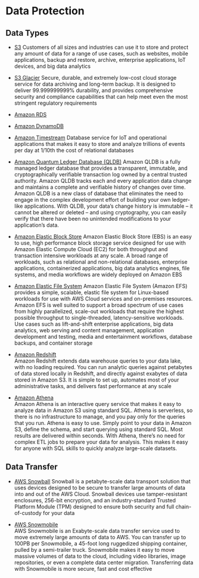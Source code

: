 # **Data Protection**

## Data Types

* [S3](https://aws.amazon.com/s3/)
    Customers of all sizes and industries can use it to store and protect any amount of data for a range of use cases, such as websites, mobile applications, backup and restore, archive, enterprise applications, IoT devices, and big data analytics

* [S3 Glacier](https://aws.amazon.com/glacier/ )
    Secure, durable, and extremely low-cost cloud storage service for data archiving and long-term backup. It is designed to deliver 99.999999999% durability, and provides comprehensive security and compliance capabilities that can help meet even the most stringent regulatory requirements

* [Amazon RDS](https://aws.amazon.com/rds/)

* [Amazon DynamoDB](https://aws.amazon.com/dynamodb/ )

* [Amazon Timestream](https://aws.amazon.com/timestream/ )
    Database service for IoT and operational applications that makes it easy to store and analyze trillions of events per day at 1/10th the cost of relational databases

* [Amazon Quantum Ledger Database (QLDB)](https://aws.amazon.com/qldb/)
    Amazon QLDB is a fully managed ledger database that provides a transparent, immutable, and cryptographically verifiable transaction log ‎owned by a central trusted authority. Amazon QLDB tracks each and every application data change and maintains a complete and verifiable history of changes over time.
    Amazon QLDB is a new class of database that eliminates the need to engage in the complex development effort of building your own ledger-like applications. With QLDB, your data’s change history is immutable – it cannot be altered or deleted – and using cryptography, you can easily verify that there have been no unintended modifications to your application’s data.

* [Amazon Elastic Block Store](https://aws.amazon.com/ebs/)
    Amazon Elastic Block Store (EBS) is an easy to use, high performance block storage service designed for use with Amazon Elastic Compute Cloud (EC2) for both throughput and transaction intensive workloads at any scale. A broad range of workloads, such as relational and non-relational databases, enterprise applications, containerized applications, big data analytics engines, file systems, and media workflows are widely deployed on Amazon EBS

* [Amazon Elastic File System](https://aws.amazon.com/efs/)
    Amazon Elastic File System (Amazon EFS) provides a simple, scalable, elastic file system for Linux-based workloads for use with AWS Cloud services and on-premises resources.  Amazon EFS is well suited to support a broad spectrum of use cases from highly parallelized, scale-out workloads that require the highest possible throughput to single-threaded, latency-sensitive workloads. Use cases such as lift-and-shift enterprise applications, big data analytics, web serving and content management, application development and testing, media and entertainment workflows, database backups, and container storage

* [Amazon Redshift](https://aws.amazon.com/redshift/ )    
    Amazon Redshift extends data warehouse queries to your data lake, with no loading required. You can run analytic queries against petabytes of data stored locally in Redshift, and directly against exabytes of data stored in Amazon S3. It is simple to set up, automates most of your administrative tasks, and delivers fast performance at any scale

* [Amazon Athena](https://aws.amazon.com/athena/ )    
    Amazon Athena is an interactive query service that makes it easy to analyze data in Amazon S3 using standard SQL. Athena is serverless, so there is no infrastructure to manage, and you pay only for the queries that you run.
    Athena is easy to use. Simply point to your data in Amazon S3, define the schema, and start querying using standard SQL. Most results are delivered within seconds. With Athena, there’s no need for complex ETL jobs to prepare your data for analysis. This makes it easy for anyone with SQL skills to quickly analyze large-scale datasets.

## Data Transfer

* [AWS Snowball](https://aws.amazon.com/snowball/ )
    Snowball is a petabyte-scale data transport solution that uses devices designed to be secure to transfer large amounts of data into and out of the AWS Cloud.   Snowball devices use tamper-resistant enclosures, 256-bit encryption, and an industry-standard Trusted Platform Module (TPM) designed to ensure both security and full chain-of-custody for your data

* [AWS Snowmobile](https://aws.amazon.com/snowmobile/ )    
    AWS Snowmobile is an Exabyte-scale data transfer service used to move extremely large amounts of data to AWS. You can transfer up to 100PB per Snowmobile, a 45-foot long ruggedized shipping container, pulled by a semi-trailer truck. Snowmobile makes it easy to move massive volumes of data to the cloud, including video libraries, image repositories, or even a complete data center migration. Transferring data with Snowmobile is more secure, fast and cost effective


